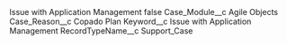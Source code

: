 <?xml version="1.0" encoding="UTF-8"?>
<CustomMetadata xmlns="http://soap.sforce.com/2006/04/metadata" xmlns:xsi="http://www.w3.org/2001/XMLSchema-instance" xmlns:xsd="http://www.w3.org/2001/XMLSchema">
    <label>Issue with Application Management</label>
    <protected>false</protected>
    <values>
        <field>Case_Module__c</field>
        <value xsi:type="xsd:string">Agile Objects</value>
    </values>
    <values>
        <field>Case_Reason__c</field>
        <value xsi:type="xsd:string">Copado Plan</value>
    </values>
    <values>
        <field>Keyword__c</field>
        <value xsi:type="xsd:string">Issue with Application Management</value>
    </values>
    <values>
        <field>RecordTypeName__c</field>
        <value xsi:type="xsd:string">Support_Case</value>
    </values>
</CustomMetadata>
